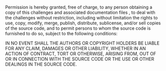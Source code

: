 Permission is hereby granted,
free of charge, to any person obtaining a copy of this challenges and associated documentation files ,
to deal with the challenges without restriction, including without limitation the rights to use, copy, modify, merge, 
publish, distribute, sublicense, and/or sell copies of the  source code, and to permit persons to whom the source code is furnished to do so,
subject to the following conditions:

IN NO EVENT SHALL THE AUTHORS OR COPYRIGHT HOLDERS BE LIABLE FOR ANY CLAIM, DAMAGES OR OTHER LIABILITY,
WHETHER IN AN ACTION OF CONTRACT, TORT OR OTHERWISE, ARISING FROM, 
OUT OF OR IN CONNECTION WITH THE SOURCE CODE OR THE USE OR OTHER DEALINGS IN THE SOURCE CODE.

